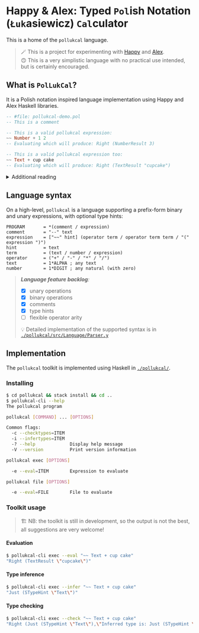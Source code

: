 # Happy & Alex: Typed `Pol`ish Notation (`Łuk`asiewicz) `Cal`culator

This is a home of the `pollukcal` language.

> 🪄 This is a project for experimenting with
> [Happy](https://haskell-happy.readthedocs.io/en/latest/) and
> [Alex](https://haskell-alex.readthedocs.io/en/latest/).  
> 🙃 This is a very simplistic language with no practical use intended,
> but is certainly encouraged.

## What is `PolLukCal`?

It is a Polish notation inspired language implementation
using Happy and Alex Haskell libraries.

```haskell
-- #file: pollukcal-demo.pol
-- This is a comment

-- This is a valid pollukcal expression:
~~ Number + 1 2
-- Evaluating which will produce: Right (NumberResult 3)

-- This is a valid pollukcal expression too:
~~ Text + cup cake
-- Evaluating which will produce: Right (TextResult "cupcake")
```

<!-- markdownlint-disable MD033 -->
<details>
<summary>Additional reading</summary>

- <https://en.wikipedia.org/wiki/Polish_notation>
- <https://en.wikipedia.org/wiki/Jan_%C5%81ukasiewicz>
- <https://haskell-happy.readthedocs.io/en/latest/>
- <https://haskell-alex.readthedocs.io/en/latest/>

</details>

## Language syntax

On a high-level, `pollukcal` is a language supporting a prefix-form binary and unary expressions, with optional type hints:

```abnf title="High-level language syntax"
PROGRAM       = *(comment / expression)
comment       = "--" text
expression    = ["~~" hint] (operator term / operator term term / "(" expression ")")
hint          = text
term          = (text / number / expression)
operator      = ("+" / "-" / "*" / "/")
text          = 1*ALPHA ; any text
number        = 1*DIGIT ; any natural (with zero)
```

> ***Language feature backlog**:*
>
> - [x] unary operations
> - [x] binary operations
> - [x] comments
> - [x] type hints
> - [ ] flexible operator arity
>
> 💡 Detailed implementation of the supported syntax is
> in [`./pollukcal/src/Language/Parser.y`](./pollukcal/src/Language/Parser.y)

## Implementation

The `pollukcal` toolkit is implemented using Haskell in [`./pollukcal/`](./pollukcal/).

### Installing

```bash
$ cd pollukcal && stack install && cd ..
$ pollukcal-cli --help
The pollukcal program

pollukcal [COMMAND] ... [OPTIONS]

Common flags:
  -c --checktypes=ITEM
  -i --infertypes=ITEM
  -? --help             Display help message
  -V --version          Print version information

pollukcal exec [OPTIONS]

  -e --eval=ITEM        Expression to evaluate

pollukcal file [OPTIONS]

  -e --eval=FILE        File to evaluate
```

### Toolkit usage

> 🏗️ NB: the toolkit is still in development, so the output is not the best,
> all suggestions are very welcome!

#### Evaluation

```bash
$ pollukcal-cli exec --eval "~~ Text + cup cake"
"Right (TextResult \"cupcake\")"
```

#### Type inference

```bash
$ pollukcal-cli exec --infer "~~ Text + cup cake"
"Just (STypeHint \"Text\")"
```

#### Type checking

```bash
$ pollukcal-cli exec --check "~~ Text + cup cake"
"Right (Just (STypeHint \"Text\"),\"Inferred type is: Just (STypeHint \\\"Text\\\"), specified: Just (STypeHint \\\"Text\\\")\")"
```
